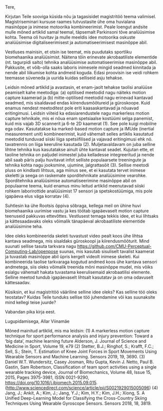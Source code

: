 Tere,

Kirjutan Teile sooviga küsida nõu ja tagasisidet magistritöö teema valimisel. Magistriseminari kursuse raames tutvustasite ühe oma huvialana masinõppe ja inimese motoorika kombineerimist. Peale loengut andsite mulle mõned artiklid samal teemal, täpsemalt Parkinsoni tõve analüüsimise kohta. Teema oli huvitav ja mulle meeldis idee motoorika oskuste analüüsimise digitaliseerimisest ja automatiseerimisest masinõppe abil.

Vestluses mainisin, et otsin ise teemat, mis puudutaks sportliku biomehaanika analüüsimist. Näitena tõin erinevate akrobaatiliste elementide (nt. tagurpidi salto) tehnika analüüsimise automatiseerimise masinõppe abil. Pakkusite, et võib-olla saaks laboris inimesele mingid seadmed kinnitada ja nende abil liikumise kohta andmeid koguda. Edasi proovisin ise veidi rohkem teemasse süveneda ja uurida kuidas selliseid asju tehakse.

Leidsin mõned artiklid ja avastasin, et enam-jaolt tehakse taolisi analüüse peamiselt kahe meetodiga: (a) optilised meetodid nagu näiteks motion capture kaamerad ja (b) mitte-optilised meetodid nagu erinevad kantavad seadmed, mis sisaldavad endas kiirendusmõõtureid ja güroskoope. Kuid enamus nendest meetoditest pole eriti kaasaskantavad ja nõuavad eritingimusi. Leidsin viiteid ka edasiarendustele nagu markerless motion capture tehnikale, mis ei nõua enam spetsiaalse kostüümi selga panemist, kuid mis vajab 3D scannerit ja 6-te 2D kaamerat (1). See pole kuigi mobiilne ega odav. Kasutatakse ka marked-based motion capture ja IMUde (inertial measurement unit) kombineerimist, kuid vähemalt selles artiklis kasutatud meetodid tunduvad siiski liiga spetsiifilised ja vajavad eritingimusi ehk nö. tavatrennis on liiga keeruline kasutada (2). Muljetavaldavam on juba selline lihtne tehnika kus kasutatakse ainult ühte kantavat seadet. Kujutan ette, et taoline tehnika on paljudel inimestel juba kelladesse integreeritud ja nende abil saab päris palju huvitavat infot selliste populaarsete treeningute ja tehnika kohta nagu jooksmine, ujumine, jalgrattasõit (3). Sellise meetodi pluss on kindlasti lihtsus, aga miinus see, et ei kasutata tervet inimese skeletti ja seega on raskemate sporditehnikate analüüsimine vearohke. Sporditehnika analüüsimise automatiseerimine masinõppe abil on populaarne teema, kuid enamus minu leitud artiklid meenutavad siiski rohkem laborirottide analüüsimist 17 sensori ja spetskostüümiga, mis pole igapäeva elus väga korratav (4).

Suhtlesin ka ühe Rootsis õppiva sõbraga, kellega meil on ühine huvi biomehaanika uurimise vastu ja kes töötab igapäevaselt motion capture teenuseid pakkuvas ettevõttes. Vestlusest temaga tekkis idee, et kui lihtsaks ja kättesaadavaks oleks võimalik tänapäeval akrobaatiliste elementide analüüsimine teha.

Idee oleks kombineerida skeleti tuvastust video pealt koos ühe lihtsa kantava seadmega, mis sisaldaks güroskoopi ja kiirendusmõõturit. Mind suunati sellise tasuta tarkvara nagu https://github.com/CMU-Perceptual-Computing-Lab/openpose suunas, mis kasutab sisuliselt tavalist kaamerat ja tuvastab masinõppe abil üpris kergelt videolt inimese skeleti. Kui kombineerida taolise tarkvaraga kogutud andmed koos ühe kantava sensori andmetega, siis oleks võimalik treenida mõni masinõppe mudel, mis võiks esialgu vähemalt hakata tuvastama keerulisemaid akrobaatilisi elemente. Selline meetod tundub igapäevaselt lihtsalt kasutatav ja on oma odavuselt kättesaadav. 

Küsiksin, et kui magistritöö vääriline selline idee oleks? Kas selline töö oleks teostatav? Kuidas Teile tunduks sellise töö juhendamine või kas suunaksite mind kellegi teise juurde?

Vabandan pika kirja eest.

Lugupidamisega,
Allar Viinamäe


Mõned mainitud artiklid, mis ma leidsin:
(1) A markerless motion capture technique for sport performance analysis and injury prevention: Toward a ‘big data’, machine learning future
Alderson, J.
Journal of Science and Medicine in Sport, Volume 19, e79
(2) Stetter, B.J.; Ringhof, S.; Krafft, F.C.; Sell, S.; Stein, T. Estimation of Knee Joint Forces in Sport Movements Using Wearable Sensors and Machine Learning. Sensors 2019, 19, 3690.
(3) Daniel W.T. Wundersitz, Casey Josman, Ritu Gupta, Kevin J. Netto, Paul B. Gastin, Sam Robertson,
Classification of team sport activities using a single wearable tracking device,
Journal of Biomechanics,
Volume 48, Issue 15,
2015,
Pages 3975-3981,
ISSN 0021-9290,
https://doi.org/10.1016/j.jbiomech.2015.09.015.
(http://www.sciencedirect.com/science/article/pii/S0021929015005096)
(4) Jang, J.; Ankit, A.; Kim, J.; Jang, Y.J.; Kim, H.Y.; Kim, J.H.; Xiong, S. A Unified Deep-Learning Model for Classifying the Cross-Country Skiing Techniques Using Wearable Gyroscope Sensors. Sensors 2018, 18, 3819.
